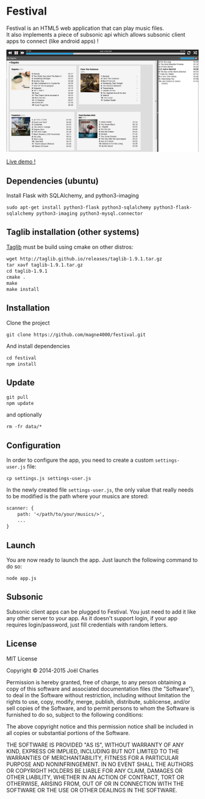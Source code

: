 Festival
========
Festival is an HTML5 web application that can play music files.  
It also implements a piece of subsonic api which allows subsonic client apps to connect (like android apps) !

![Webmusic screenshot](https://github.com/magne4000/magne4000.github.com/raw/master/images/festival.screen1.jpg)

[Live demo !](http://getonmyhor.se:3000/)

Dependencies (ubuntu)
---------------------
Install Flask with SQLAlchemy, and python3-imaging

    sudo apt-get install python3-flask python3-sqlalchemy python3-flask-sqlalchemy python3-imaging python3-mysql.connector

Taglib installation (other systems)
-----------------------------------
[Taglib](http://taglib.github.io/) must be build using cmake on other distros:

    wget http://taglib.github.io/releases/taglib-1.9.1.tar.gz
    tar xavf taglib-1.9.1.tar.gz
    cd taglib-1.9.1
    cmake .
    make
    make install

Installation
------------
Clone the project

    git clone https://github.com/magne4000/festival.git

And install dependencies

    cd festival
    npm install

Update
------------
    git pull
    npm update

and optionally

    rm -fr data/*

Configuration
-------------
In order to configure the app, you need to create a custom `settings-user.js` file:

    cp settings.js settings-user.js

In the newly created file `settings-user.js`, the only value that really needs to be modified is the path where your musics are stored:

    scanner: {
        path: '</path/to/your/musics/>',
        ...
    }

Launch
------
You are now ready to launch the app. Just launch the following command to do so:

    node app.js

Subsonic
--------
Subsonic client apps can be plugged to Festival. You just need to add it like any other server to your app.
As it doesn't support login, if your app requires login/password, just fill credentials with random letters.

License
-------
MIT License

Copyright © 2014-2015 Joël Charles

Permission is hereby granted, free of charge, to any person obtaining a copy of
this software and associated documentation files (the "Software"), to deal in
the Software without restriction, including without limitation the rights to
use, copy, modify, merge, publish, distribute, sublicense, and/or sell copies
of the Software, and to permit persons to whom the Software is furnished to do
so, subject to the following conditions:

The above copyright notice and this permission notice shall be included in all
copies or substantial portions of the Software.

THE SOFTWARE IS PROVIDED "AS IS", WITHOUT WARRANTY OF ANY KIND, EXPRESS OR
IMPLIED, INCLUDING BUT NOT LIMITED TO THE WARRANTIES OF MERCHANTABILITY,
FITNESS FOR A PARTICULAR PURPOSE AND NONINFRINGEMENT. IN NO EVENT SHALL THE
AUTHORS OR COPYRIGHT HOLDERS BE LIABLE FOR ANY CLAIM, DAMAGES OR OTHER
LIABILITY, WHETHER IN AN ACTION OF CONTRACT, TORT OR OTHERWISE, ARISING FROM,
OUT OF OR IN CONNECTION WITH THE SOFTWARE OR THE USE OR OTHER DEALINGS IN THE
SOFTWARE.
